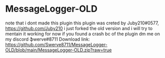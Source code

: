 # MessageLogger-OLD
note that i dont made this plugin this plugin was creted by Juby210#0577, https://github.com/Juby210
i just forked the old version and i will try to mentain it working for now 
if you found a crash bc of the plugin dm me on my discord ֆwerve#8711
Download link: https://github.com/Swerve8711/MessageLogger-OLD/blob/main/MessageLogger-OLD.zip?raw=true
